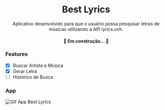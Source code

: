 <h1 align="center">Best Lyrics</h1>
<p align="center">Aplicativo desenvolvido para que o usuário possa pesquisar letras de músicas utilizando a API lyrics.ovh.</p>
<h4 align="center"> 
	🚧  Em construção...  🚧
</h4>

### Features

- [X] Buscar Artista e Música
- [X] Gerar Letra
- [ ] Histórico de Busca

### App
<img alt="Gif App Best Lyrics" src="https://media.giphy.com/media/XICoN7oXx9KoG5OaKs/giphy.gif" />
